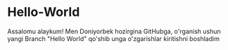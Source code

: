 # Hello-World
Assalomu alaykum!
Men Doniyorbek hozirgina GitHubga, o'rganish ushun yangi Branch "Hello World" qo'shib unga o'zgarishlar kiritishni boshladim
